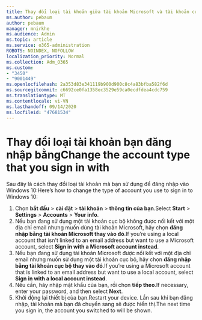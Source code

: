 ```yaml
---
title: Thay đổi loại tài khoản giữa tài khoản Microsoft và tài khoản cục bộ
ms.author: pebaum
author: pebaum
manager: mnirkhe
ms.audience: Admin
ms.topic: article
ms.service: o365-administration
ROBOTS: NOINDEX, NOFOLLOW
localization_priority: Normal
ms.collection: Adm_O365
ms.custom:
- "3450"
- "9001449"
ms.openlocfilehash: 2a353d83e341119b900d900c8c4a83bfba582f6d
ms.sourcegitcommit: c6692ce0fa1358ec3529e59ca0ecdfdea4cdc759
ms.translationtype: MT
ms.contentlocale: vi-VN
ms.lasthandoff: 09/14/2020
ms.locfileid: "47681534"
---
```

# <a name="change-the-account-type-that-you-sign-in-with"></a><span data-ttu-id="f8665-102">Thay đổi loại tài khoản bạn đăng nhập bằng</span><span class="sxs-lookup"><span data-stu-id="f8665-102">Change the account type that you sign in with</span></span>

<span data-ttu-id="f8665-103">Sau đây là cách thay đổi loại tài khoản mà bạn sử dụng để đăng nhập vào Windows 10:</span><span class="sxs-lookup"><span data-stu-id="f8665-103">Here’s how to change the type of account you use to sign in to Windows 10:</span></span>

1. <span data-ttu-id="f8665-104">Chọn **bắt đầu**  >  **cài đặt**  >  **tài khoản**  >  **thông tin của bạn**.</span><span class="sxs-lookup"><span data-stu-id="f8665-104">Select **Start** > **Settings** > **Accounts** > **Your info**.</span></span>
2. <span data-ttu-id="f8665-105">Nếu bạn đang sử dụng một tài khoản cục bộ không được nối kết với một địa chỉ email nhưng muốn dùng tài khoản Microsoft, hãy chọn **đăng nhập bằng tài khoản Microsoft thay vào đó**.</span><span class="sxs-lookup"><span data-stu-id="f8665-105">If you’re using a local account that isn't linked to an email address but want to use a Microsoft account, select **Sign in with a Microsoft account instead**.</span></span>
3. <span data-ttu-id="f8665-106">Nếu bạn đang sử dụng tài khoản Microsoft được nối kết với một địa chỉ email nhưng muốn sử dụng một tài khoản cục bộ, hãy chọn **đăng nhập bằng tài khoản cục bộ thay vào đó**.</span><span class="sxs-lookup"><span data-stu-id="f8665-106">If you’re using a Microsoft account that is linked to an email address but want to use a local account, select **Sign in with a local account instead**.</span></span>
4. <span data-ttu-id="f8665-107">Nếu cần, hãy nhập mật khẩu của bạn, rồi chọn **tiếp theo**.</span><span class="sxs-lookup"><span data-stu-id="f8665-107">If necessary, enter your password, and then select **Next**.</span></span>
5. <span data-ttu-id="f8665-108">Khởi động lại thiết bị của bạn.</span><span class="sxs-lookup"><span data-stu-id="f8665-108">Restart your device.</span></span> <span data-ttu-id="f8665-109">Lần sau khi bạn đăng nhập, tài khoản mà bạn đã chuyển sang sẽ được hiển thị.</span><span class="sxs-lookup"><span data-stu-id="f8665-109">The next time you sign in, the account you switched to will be shown.</span></span>